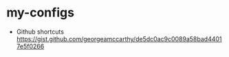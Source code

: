 # my-configs

- Github shortcuts https://gist.github.com/georgeamccarthy/de5dc0ac9c0089a58bad44017e5f0266
